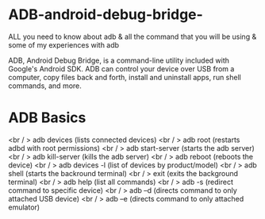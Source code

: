 # ADB-android-debug-bridge-

ALL you need to know about adb &amp; all the command that you will be using &amp; some of my experiences with adb


ADB, Android Debug Bridge, is a command-line utility included with Google's Android SDK. ADB can control your device over USB from a computer, copy files back and forth, install and uninstall apps, run shell commands, and more.


# ADB Basics

<br / > adb devices (lists connected devices)
<br / > adb root (restarts adbd with root permissions)
<br / > adb start-server (starts the adb server)
<br / > adb kill-server (kills the adb server)
<br / > adb reboot (reboots the device)
<br / > adb devices -l (list of devices by product/model)
<br / > adb shell (starts the backround terminal)
<br / > exit (exits the background terminal)
<br / > adb help (list all commands)
<br / > adb -s <deviceName> <command> (redirect command to specific device)
<br / > adb –d <command> (directs command to only attached USB device)
<br / > adb –e <command> (directs command to only attached emulator)

